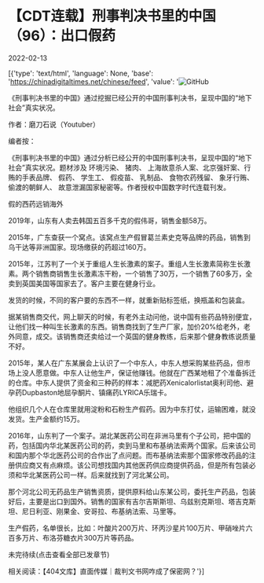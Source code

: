 # 【CDT连载】刑事判决书里的中国（96）：出口假药

2022-02-13

[{'type': 'text/html', 'language': None, 'base': 'https://chinadigitaltimes.net/chinese/feed', 'value': '![GitHub](https://chinadigitaltimes.net/chinese/files/2021/09/刑事判决书里的中国-791x1024.jpg)



《刑事判决书里的中国》通过挖掘已经公开的中国刑事判决书，呈现中国的“地下社会”真实状况。 

作者：磨刀石说（Youtuber）



编者按：

《刑事判决书里的中国》通过分析已经公开的中国刑事判决书，呈现中国的“地下社会”真实状况。题材涉及 环境污染、 猪肉、 上海故意杀人案、北京强奸案、行贿的手表品牌、 假药、 学生工、 假疫苗、 乳制品、 食物农药残留、 象牙行贿、 偷渡的朝鲜人、 故意泄漏国家秘密等。作者授权中国数字时代连载刊发。



假的西药远销海外

2019年，山东有人卖去韩国五百多千克的假伟哥，销售金额58万。

2015年，广东查获一个窝点。该窝点生产假冒葛兰素史克等品牌的药品，销售到乌干达等非洲国家。现场缴获的药超过160万。

2015年，江苏判了一个关于重组人生长激素的案子。重组人生长激素简称生长激素。两个销售商销售生长激素冻干粉，一个销售了30万，一个销售了60多万，全卖到英国美国等国家去了。客户主要在健身行业。

发货的时候，不同的客户要的东西不一样，就重新贴标签纸，换瓶盖和包装盒。

据某销售商交代，网上聊天的时候，有老外主动问他，说中国有些药品特别便宜，让他们找一种叫生长激素的东西。销售商找到了生产厂家，加价20%给老外，老外同意，成交。该销售商还卖给过一个英国的健身教练，后来那个健身教练说质量不好。

2015年，某人在广东某展会上认识了一个中东人，中东人想采购某些药品，但市场上没人愿意做。中东人让他生产，保证他赚钱。他就在广西某地租了个准备拆迁的仓库。中东人提供了资金和三种药的样本：减肥药Xenicalorlistat奥利司他、避孕药Dupbaston地屈孕酮片、镇痛药LYRICA乐瑞卡。

他组织几个人在仓库里就用淀粉和石粉生产假药。因为中东打仗，运输困难，就没发货。生产金额约15万。

2016年，山东判了一个案子。湖北某医药公司在非洲马里有个子公司，把中国的药，包括国内华北某医药公司的药，卖到马里和布基纳法索两个国家。后来该公司和国内那个华北医药公司的合作出了点问题。而布基纳法索那个国家修改药品的注册供应商又有点麻烦。该公司想找国内其他医药供应商提供药品，但是所有包装必须和华北某医药公司一样。后来就找到了河北某公司。

那个河北公司无药品生产销售资质，提供原料给山东某公司，委托生产药品，包装好后，主要是出口到国外。销售的国家有吉尔吉斯斯坦、乌兹别克斯坦、塔吉克斯坦、尼日利亚、刚果金、安哥拉、布基纳法索、马里等。

生产假药，名单很长，比如：叶酸片200万片、环丙沙星片100万片、甲硝唑片六百多万片、布洛芬糖衣片300万片等药品。

未完待续(点击查看全部已发章节)

相关阅读：【404文库】直面传媒｜裁判文书网咋成了保密网？'}]